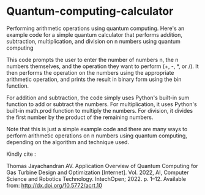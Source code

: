 # Quantum-computing-calculator
Performing arithmetic operations  using quantum computing. Here's an example code for a simple quantum calculator that performs addition, subtraction, multiplication, and division on n numbers using quantum computing

This code prompts the user to enter the number of numbers n, the n numbers themselves, and the operation they want to perform (+, -, *, or /). It then performs the operation on the numbers using the appropriate arithmetic operation, and prints the result in binary form using the bin function.

For addition and subtraction, the code simply uses Python's built-in sum function to add or subtract the numbers. For multiplication, it uses Python's built-in math.prod function to multiply the numbers. For division, it divides the first number by the product of the remaining numbers.

Note that this is just a simple example code and there are many ways to perform arithmetic operations on n numbers using quantum computing, depending on the algorithm and technique used.


Kindly cite : 

Thomas Jayachandran AV. Application Overview of Quantum Computing for Gas Turbine Design and Optimization [Internet]. Vol. 2022, AI, Computer Science and Robotics Technology. IntechOpen; 2022. p. 1–12. Available from: http://dx.doi.org/10.5772/acrt.10
